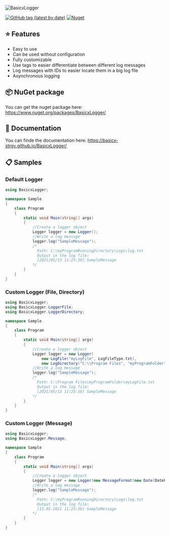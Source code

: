 
![BasicxLogger](https://i.imgur.com/tXTU4gj.png)


[![GitHub tag (latest by date)](https://img.shields.io/github/v/tag/basicx-StrgV/BasicxLogger?label=Version)](https://github.com/basicx-StrgV/BasicxLogger/releases)
[![Nuget](https://img.shields.io/nuget/dt/BasicxLogger?label=NuGet%20Downloads)](https://www.nuget.org/packages/BasicxLogger/)


## ⭐ Features

- Easy to use
- Can be used without configuration
- Fully customizable
- Use tags to easier differentiate between different log messages
- Log messages with IDs to easier locate them in a big log file
- Asynchronous logging
 
## 📦 NuGet package

You can get the nuget package here: https://www.nuget.org/packages/BasicxLogger/

## 📖 Documentation

You can finde the documentation here: https://basicx-strgv.github.io/BasicxLogger/

## 📋 Samples

### Default Logger
```cs
using BasicxLogger;

namespace Sample
{
    class Program
    {
        static void Main(string[] args)
        {
            //Create a logger object
            Logger logger = new Logger();
            //Write a log message
            logger.log("SampleMessage");
            /* 
              Path: C:\myProgramRunningDirectory\Logs\log.txt 
              Output in the log file:
              [2021/05/13 11:25:38] SampleMessage
            */
        }
    }
}
```

### Custom Logger (File, Directory)
```cs
using BasicxLogger;
using BasicxLogger.LoggerFile;
using BasicxLogger.LoggerDirectory;

namespace Sample
{
    class Program
    {
        static void Main(string[] args)
        {
            //Create a logger object
            Logger logger = new Logger(
                new LogFile("myLogFile", LogFileType.txt),
                new LogDirectory("C:\\Program Files", "myProgramFolder"));
            //Write a log message
            logger.log("SampleMessage");
            /* 
              Path: C:\Program Files\myProgramFolder\myLogFile.txt
              Output in the log file:
              [2021/05/13 11:25:38] SampleMessage
            */
        }
    }
}
```

### Custom Logger (Message)
```cs
using BasicxLogger;
using BasicxLogger.Message;

namespace Sample
{
    class Program
    {
        static void Main(string[] args)
        {
            //Create a logger object
            Logger logger = new Logger(new MessageFormat(new Date(DateFormat.day_month_year, '.')));
            //Write a log message
            logger.log("SampleMessage");
            /* 
              Path: C:\myProgramRunningDirectory\Logs\log.txt 
              Output in the log file:
              [13.05.2021 11:25:38] SampleMessage
            */
        }
    }
}
```
